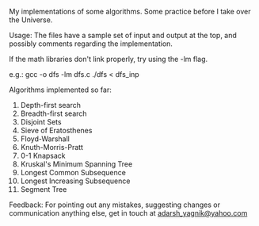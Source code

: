 My implementations of some algorithms. Some practice before I take over the Universe.

Usage:
The files have a sample set of input and output at the top, and possibly comments regarding the implementation.

If the math libraries don't link properly, try using the -lm flag.

e.g.:
gcc -o dfs -lm dfs.c 
./dfs &lt; dfs_inp

Algorithms implemented so far:

1. Depth-first search
2. Breadth-first search
3. Disjoint Sets
4. Sieve of Eratosthenes
5. Floyd-Warshall
6. Knuth-Morris-Pratt
7. 0-1 Knapsack
8. Kruskal's Minimum Spanning Tree
9. Longest Common Subsequence
10. Longest Increasing Subsequence
11. Segment Tree

Feedback:
For pointing out any mistakes, suggesting changes or communication anything else, get in touch at adarsh_yagnik@yahoo.com

